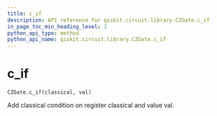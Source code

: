 ```yaml
---
title: c_if
description: API reference for qiskit.circuit.library.CZGate.c_if
in_page_toc_min_heading_level: 1
python_api_type: method
python_api_name: qiskit.circuit.library.CZGate.c_if
---
```


# c\_if

<span id="qiskit.circuit.library.CZGate.c_if" />

`CZGate.c_if(classical, val)`

Add classical condition on register classical and value val.


